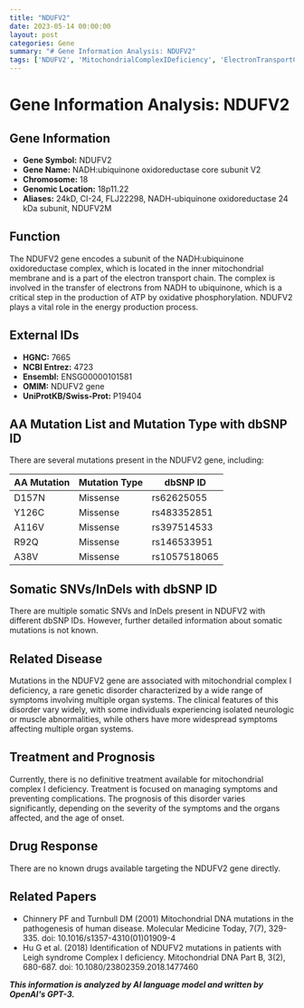 ```yaml
---
title: "NDUFV2"
date: 2023-05-14 00:00:00
layout: post
categories: Gene
summary: "# Gene Information Analysis: NDUFV2"
tags: ['NDUFV2', 'MitochondrialComplexIDeficiency', 'ElectronTransportChain', 'MissenseMutation', 'MitochondrialDisorder', 'OxidativePhosphorylation', 'EnergyProduction', 'LeighSyndrome']
---
```


# Gene Information Analysis: NDUFV2

## Gene Information

- **Gene Symbol:** NDUFV2
- **Gene Name:** NADH:ubiquinone oxidoreductase core subunit V2
- **Chromosome:** 18
- **Genomic Location:** 18p11.22
- **Aliases:** 24kD, CI-24, FLJ22298, NADH-ubiquinone oxidoreductase 24 kDa subunit, NDUFV2M

## Function

The NDUFV2 gene encodes a subunit of the NADH:ubiquinone oxidoreductase complex, which is located in the inner mitochondrial membrane and is a part of the electron transport chain. The complex is involved in the transfer of electrons from NADH to ubiquinone, which is a critical step in the production of ATP by oxidative phosphorylation. NDUFV2 plays a vital role in the energy production process.

## External IDs

- **HGNC:** 7665
- **NCBI Entrez:** 4723
- **Ensembl:** ENSG00000101581
- **OMIM:**  NDUFV2 gene
- **UniProtKB/Swiss-Prot:** P19404

## AA Mutation List and Mutation Type with dbSNP ID

There are several mutations present in the NDUFV2 gene, including:

| AA Mutation | Mutation Type | dbSNP ID |
| ----------- | ------------ | -------- |
| D157N | Missense | rs62625055 |
| Y126C | Missense | rs483352851 |
| A116V | Missense | rs397514533 |
| R92Q | Missense | rs146533951 |
| A38V | Missense | rs1057518065 |

## Somatic SNVs/InDels with dbSNP ID

There are multiple somatic SNVs and InDels present in NDUFV2 with different dbSNP IDs. However, further detailed information about somatic mutations is not known.

## Related Disease

Mutations in the NDUFV2 gene are associated with mitochondrial complex I deficiency, a rare genetic disorder characterized by a wide range of symptoms involving multiple organ systems. The clinical features of this disorder vary widely, with some individuals experiencing isolated neurologic or muscle abnormalities, while others have more widespread symptoms affecting multiple organ systems.

## Treatment and Prognosis

Currently, there is no definitive treatment available for mitochondrial complex I deficiency. Treatment is focused on managing symptoms and preventing complications. The prognosis of this disorder varies significantly, depending on the severity of the symptoms and the organs affected, and the age of onset.

## Drug Response

There are no known drugs available targeting the NDUFV2 gene directly.

## Related Papers

- Chinnery PF and Turnbull DM (2001) Mitochondrial DNA mutations in the pathogenesis of human disease. Molecular Medicine Today, 7(7), 329-335. doi: 10.1016/s1357-4310(01)01909-4
- Hu G et al. (2018) Identification of NDUFV2 mutations in patients with Leigh syndrome Complex I deficiency. Mitochondrial DNA Part B, 3(2), 680-687. doi: 10.1080/23802359.2018.1477460

**_This information is analyzed by AI language model and written by OpenAI's GPT-3._**